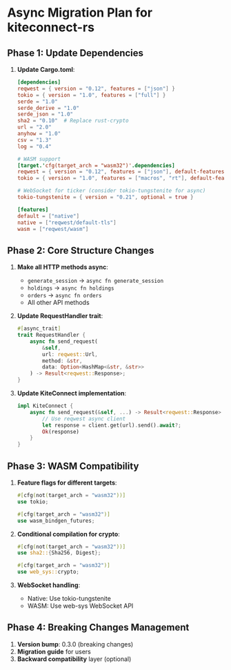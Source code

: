 # Async Migration Plan for kiteconnect-rs

## Phase 1: Update Dependencies

1. **Update Cargo.toml**:
   ```toml
   [dependencies]
   reqwest = { version = "0.12", features = ["json"] }
   tokio = { version = "1.0", features = ["full"] }
   serde = "1.0"
   serde_derive = "1.0"
   serde_json = "1.0"
   sha2 = "0.10"  # Replace rust-crypto
   url = "2.0"
   anyhow = "1.0"
   csv = "1.3"
   log = "0.4"

   # WASM support
   [target.'cfg(target_arch = "wasm32")'.dependencies]
   reqwest = { version = "0.12", features = ["json"], default-features = false }
   tokio = { version = "1.0", features = ["macros", "rt"], default-features = false }
   
   # WebSocket for ticker (consider tokio-tungstenite for async)
   tokio-tungstenite = { version = "0.21", optional = true }
   
   [features]
   default = ["native"]
   native = ["reqwest/default-tls"]
   wasm = ["reqwest/wasm"]
   ```

## Phase 2: Core Structure Changes

1. **Make all HTTP methods async**:
   - `generate_session` -> `async fn generate_session`
   - `holdings` -> `async fn holdings`
   - `orders` -> `async fn orders`
   - All other API methods

2. **Update RequestHandler trait**:
   ```rust
   #[async_trait]
   trait RequestHandler {
       async fn send_request(
           &self,
           url: reqwest::Url,
           method: &str,
           data: Option<HashMap<&str, &str>>
       ) -> Result<reqwest::Response>;
   }
   ```

3. **Update KiteConnect implementation**:
   ```rust
   impl KiteConnect {
       async fn send_request(&self, ...) -> Result<reqwest::Response> {
           // Use reqwest async client
           let response = client.get(url).send().await?;
           Ok(response)
       }
   }
   ```

## Phase 3: WASM Compatibility

1. **Feature flags for different targets**:
   ```rust
   #[cfg(not(target_arch = "wasm32"))]
   use tokio;
   
   #[cfg(target_arch = "wasm32")]
   use wasm_bindgen_futures;
   ```

2. **Conditional compilation for crypto**:
   ```rust
   #[cfg(not(target_arch = "wasm32"))]
   use sha2::{Sha256, Digest};
   
   #[cfg(target_arch = "wasm32")]
   use web_sys::crypto;
   ```

3. **WebSocket handling**:
   - Native: Use tokio-tungstenite
   - WASM: Use web-sys WebSocket API

## Phase 4: Breaking Changes Management

1. **Version bump**: 0.3.0 (breaking changes)
2. **Migration guide** for users
3. **Backward compatibility** layer (optional)
